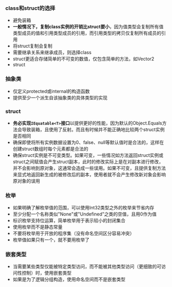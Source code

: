 ### class和struct的选择

-   避免装箱
-   **一般情况下，复制class实例的开销比struct要小**，因为值类型会复制所有值类型成员的值和引用类型成员的引用，而引用类型的拷贝仅复制所有成员的引用
-   将struct复制会复制
-   需要继承关系来继承成员，则选择class
-   struct更适合存储简单的不可变的数值，仅包含简单的方法，如Vector2
-   struct

### 抽象类

-   仅定义protected或internal的构造函数
-   提供至少一个派生自该抽象类的具体类型的实现

### struct

-   **务必实现```IEquatable<T>```接口**以提供更好的性能，因为默认的Object.Equals方法会导致装箱，且使用了反射。而且有时候并不能正确地比较两个struct实例是否相同
-   确保即使将所有实例数据设置为0、false、null等默认值时是合法的，这样在创建struct数组时每个元素都是合法的
-   确保struct实例是不可变类型。如果可变，一些情况如方法返回struct实例或struct之间赋值会产生struct副本，此时的修改实际上是在对副本进行修改，并不会影响到原对象，这通常会造成一些误用。如果不可变，且提供复制方法来显式地返回新生成的被修改后的副本，使用者就不会产生修改新对象会影响原对象的误用

### 枚举

-   如果明确了解枚举值的范围，可以使用Int32类型之外的枚举来节省内存
-   至少分配一个名称类似"None"或"Undefined"之类的空值，且用0作为值
-   标识枚举支持位运算，简单枚举用于表示较小的封闭集合
-   使用枚举而不是静态常量
-   不要将枚举用于开放的程序集（没有命名空间区分容易冲突）
-   枚举值如果只有一个，就不要用枚举了

### 嵌套类型

-   当需要某些类型仅能被特定类型访问，而不能被其他类型访问（更细致的可访问性控制）时，使用嵌套类型
-   如果是为了逻辑分组构造，使用命名空间而不是嵌套类型


